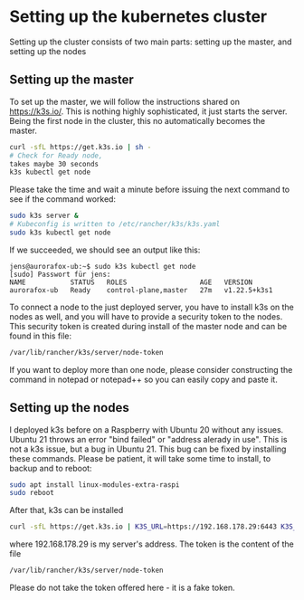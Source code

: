 # Setting up the kubernetes cluster

Setting up the cluster consists of two main parts: setting up the master, and setting up the nodes

## Setting up the master
To set up the master, we will follow the instructions shared on https://k3s.io/. This is nothing highly sophisticated, it just starts the server. Being the first node in the cluster, this no automatically becomes the master.

```bash
curl -sfL https://get.k3s.io | sh -
# Check for Ready node,
takes maybe 30 seconds
k3s kubectl get node
```

Please take the time and wait a minute before issuing the next command to see if the command worked:

```bash
sudo k3s server &
# Kubeconfig is written to /etc/rancher/k3s/k3s.yaml
sudo k3s kubectl get node
```

If we succeeded, we should see an output like this:

```
jens@aurorafox-ub:~$ sudo k3s kubectl get node
[sudo] Passwort für jens: 
NAME           STATUS   ROLES                  AGE   VERSION
aurorafox-ub   Ready    control-plane,master   27m   v1.22.5+k3s1
```

To connect a node to the just deployed server, you have to install k3s on the nodes as well, and you will have to provide a security token to the nodes. This security token is created during install of the master node and can be found in this file:

```bash
/var/lib/rancher/k3s/server/node-token
```

If you want to deploy more than one node, please consider constructing the command in notepad or notepad++ so you can easily copy and paste it.


## Setting up the nodes

I deployed k3s before on a Raspberry with Ubuntu 20 without any issues. Ubuntu 21 throws an error "bind failed" or "address alerady in use". This is not a k3s issue, but a bug in Ubuntu 21. This bug can be fixed by installing these commands. Please be patient, it will take some time to install, to backup and to reboot:

```bash
sudo apt install linux-modules-extra-raspi
sudo reboot
```

After that, k3s can be installed

```bash
curl -sfL https://get.k3s.io | K3S_URL=https://192.168.178.29:6443 K3S_TOKEN=K10f578728f969fb6f29557ca082c5abcd95edc3ee5a64ddeff94b3fef7a1c76d9f::server:be45bbb89faedfcc91cfcc78d4d1ab31 sh -
```

where 192.168.178.29 is my server's address. The token is the content of the file 

```bash
/var/lib/rancher/k3s/server/node-token
```

Please do not take the token offered here - it is a fake token.
